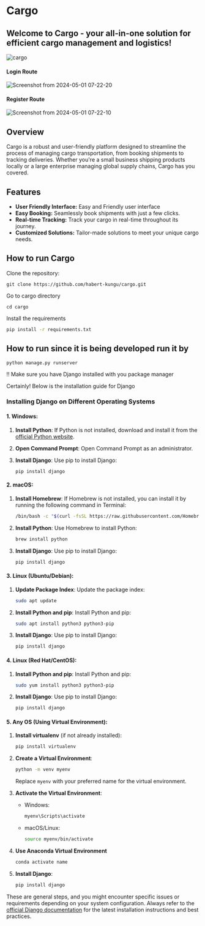 
# Cargo


## Welcome to Cargo - your all-in-one solution for efficient cargo management and logistics!

![cargo](https://github.com/habert-kungu/cargo/assets/147383053/c6381c4d-fe56-48e4-a312-c881542281ff)


#### Login Route

![Screenshot from 2024-05-01 07-22-20](https://github.com/habert-kungu/cargo/assets/147383053/1314dd01-2f45-4f4f-a7ee-0210b04258e6)

#### Register Route

![Screenshot from 2024-05-01 07-22-10](https://github.com/habert-kungu/cargo/assets/147383053/2f2a51b3-5cee-41e8-be7b-1e4da6cd434b)

## Overview

Cargo is a robust and user-friendly platform designed to streamline the process of managing cargo transportation, from booking shipments to tracking deliveries. Whether you're a small business shipping products locally or a large enterprise managing global supply chains, Cargo has you covered.


## Features
- **User Friendly Interface:** Easy and Friendly user interface
- **Easy Booking:** Seamlessly book shipments with just a few clicks.
- **Real-time Tracking:** Track your cargo in real-time throughout its journey.
- **Customized Solutions:** Tailor-made solutions to meet your unique cargo needs.


 
## How to run Cargo

Clone the repository:
```
git clone https://github.com/habert-kungu/cargo.git
```
Go to cargo directory
```
cd cargo
```
Install the requirements
```bash
pip install -r requirements.txt
```

## How to run since it is being developed run it by 
```
python manage.py runserver
```
!! Make sure you have Django installed with you package manager

Certainly! Below is the installation guide for Django 


### Installing Django on Different Operating Systems

#### 1. Windows:

1. **Install Python**: If Python is not installed, download and install it from the [official Python website](https://www.python.org/downloads/).

2. **Open Command Prompt**: Open Command Prompt as an administrator.

3. **Install Django**: Use pip to install Django:
   ```
   pip install django
   ```

####  2. macOS:

1. **Install Homebrew**: If Homebrew is not installed, you can install it by running the following command in Terminal:
   ```bash
   /bin/bash -c "$(curl -fsSL https://raw.githubusercontent.com/Homebrew/install/HEAD/install.sh)"
   ```

2. **Install Python**: Use Homebrew to install Python:
   ```bash
   brew install python
   ```

3. **Install Django**: Use pip to install Django:
   ```bash
   pip install django
   ```

#### 3. Linux (Ubuntu/Debian):

1. **Update Package Index**: Update the package index:
   ```bash
   sudo apt update
   ```

2. **Install Python and pip**: Install Python and pip:
   ```bash
   sudo apt install python3 python3-pip
   ```

3. **Install Django**: Use pip to install Django:
   ```bash
   pip install django
   ```

#### 4. Linux (Red Hat/CentOS):

1. **Install Python and pip**: Install Python and pip:
   ```bash
   sudo yum install python3 python3-pip
   ```

2. **Install Django**: Use pip to install Django:
   ```bash
   pip install django
   ```

#### 5. Any OS (Using Virtual Environment):

1. **Install virtualenv** (if not already installed):
   ```bash
   pip install virtualenv
   ```

2. **Create a Virtual Environment**:
   ```bash
   python -m venv myenv
   ```
   Replace `myenv` with your preferred name for the virtual environment.

3. **Activate the Virtual Environment**:
   - Windows:
     ```bash
     myenv\Scripts\activate
     ```
   - macOS/Linux:
     ```bash
     source myenv/bin/activate
     ```
4. **Use Anaconda Virtual Environment**
    ```bash
    conda activate name
    ```
   
5. **Install Django**:
   ```bash
   pip install django
   ```

These are general steps, and you might encounter specific issues or requirements depending on your system configuration. Always refer to the [official Django documentation](https://docs.djangoproject.com/en/stable/intro/install/) for the latest installation instructions and best practices.

